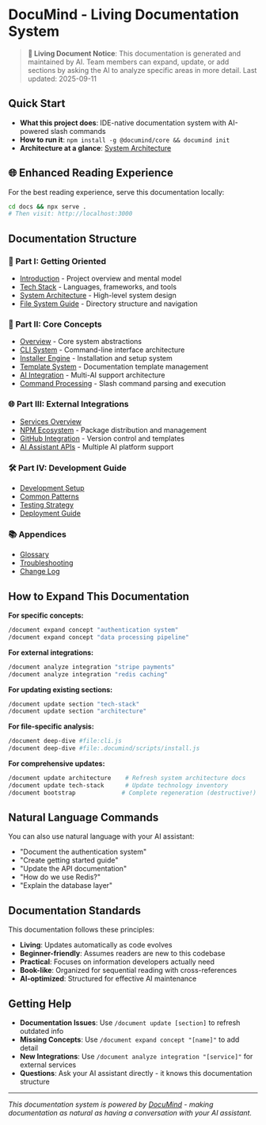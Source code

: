# DocuMind - Living Documentation System

> **📘 Living Document Notice**: This documentation is generated and maintained by AI. 
> Team members can expand, update, or add sections by asking the AI to analyze 
> specific areas in more detail. Last updated: 2025-09-11

## Quick Start
- **What this project does**: IDE-native documentation system with AI-powered slash commands
- **How to run it**: `npm install -g @documind/core && documind init`
- **Architecture at a glance**: [System Architecture](01-getting-oriented/03-architecture.md)

## 🌐 Enhanced Reading Experience
For the best reading experience, serve this documentation locally:
```bash
cd docs && npx serve .
# Then visit: http://localhost:3000
```

## Documentation Structure

### 📖 Part I: Getting Oriented
- [Introduction](01-getting-oriented/01-introduction.md) - Project overview and mental model
- [Tech Stack](01-getting-oriented/02-tech-stack.md) - Languages, frameworks, and tools
- [System Architecture](01-getting-oriented/03-architecture.md) - High-level system design
- [File System Guide](01-getting-oriented/04-file-system.md) - Directory structure and navigation

### 🔧 Part II: Core Concepts  
- [Overview](02-core-concepts/README.md) - Core system abstractions
- [CLI System](02-core-concepts/01-cli-system.md) - Command-line interface architecture
- [Installer Engine](02-core-concepts/02-installer-engine.md) - Installation and setup system
- [Template System](02-core-concepts/03-template-system.md) - Documentation template management
- [AI Integration](02-core-concepts/04-ai-integration.md) - Multi-AI support architecture
- [Command Processing](02-core-concepts/05-command-processing.md) - Slash command parsing and execution

### 🌐 Part III: External Integrations
- [Services Overview](03-integrations/README.md)
- [NPM Ecosystem](03-integrations/01-npm-ecosystem.md) - Package distribution and management
- [GitHub Integration](03-integrations/02-github-integration.md) - Version control and templates
- [AI Assistant APIs](03-integrations/03-ai-assistant-apis.md) - Multiple AI platform support

### 🛠️ Part IV: Development Guide
- [Development Setup](04-development/01-setup.md)
- [Common Patterns](04-development/02-patterns.md)
- [Testing Strategy](04-development/03-testing.md)
- [Deployment Guide](04-development/04-deployment.md)

### 📚 Appendices
- [Glossary](99-appendices/glossary.md)
- [Troubleshooting](99-appendices/troubleshooting.md)
- [Change Log](99-appendices/changelog.md)

## How to Expand This Documentation

**For specific concepts:**
```bash
/document expand concept "authentication system"
/document expand concept "data processing pipeline"
```

**For external integrations:**
```bash
/document analyze integration "stripe payments"
/document analyze integration "redis caching"
```

**For updating existing sections:**
```bash
/document update section "tech-stack"
/document update section "architecture"
```

**For file-specific analysis:**
```bash
/document deep-dive #file:cli.js
/document deep-dive #file:.documind/scripts/install.js
```

**For comprehensive updates:**
```bash
/document update architecture    # Refresh system architecture docs
/document update tech-stack      # Update technology inventory
/document bootstrap             # Complete regeneration (destructive!)
```

## Natural Language Commands

You can also use natural language with your AI assistant:
- "Document the authentication system"
- "Create getting started guide" 
- "Update the API documentation"
- "How do we use Redis?"
- "Explain the database layer"

## Documentation Standards

This documentation follows these principles:
- **Living**: Updates automatically as code evolves
- **Beginner-friendly**: Assumes readers are new to this codebase
- **Practical**: Focuses on information developers actually need
- **Book-like**: Organized for sequential reading with cross-references
- **AI-optimized**: Structured for effective AI maintenance

## Getting Help

- **Documentation Issues**: Use `/document update [section]` to refresh outdated info
- **Missing Concepts**: Use `/document expand concept "[name]"` to add detail
- **New Integrations**: Use `/document analyze integration "[service]"` for external services
- **Questions**: Ask your AI assistant directly - it knows this documentation structure

---

*This documentation system is powered by [DocuMind](https://github.com/denniswebb/documind) - making documentation as natural as having a conversation with your AI assistant.*